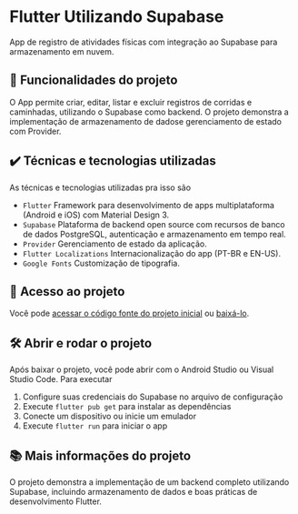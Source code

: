 # Flutter Utilizando Supabase

App de registro de atividades físicas com integração ao Supabase para armazenamento em nuvem.

## 🔨 Funcionalidades do projeto

O App permite criar, editar, listar e excluir registros de corridas e caminhadas, utilizando o Supabase como backend. O projeto demonstra a implementação de armazenamento de dadose gerenciamento de estado com Provider.

## ✔️ Técnicas e tecnologias utilizadas

As técnicas e tecnologias utilizadas pra isso são

- `Flutter` Framework para desenvolvimento de apps multiplataforma (Android e iOS) com Material Design 3.
- `Supabase` Plataforma de backend open source com recursos de banco de dados PostgreSQL, autenticação e armazenamento em tempo real.
- `Provider` Gerenciamento de estado da aplicação.
- `Flutter Localizations` Internacionalização do app (PT-BR e EN-US).
- `Google Fonts` Customização de tipografia.

## 📁 Acesso ao projeto

Você pode [acessar o código fonte do projeto inicial](httpsgithub.comWilliamBz12flutter-supabase) ou [baixá-lo](httpsgithub.comWilliamBz12flutter-supabasearchiverefsheadsmain.zip).

## 🛠️ Abrir e rodar o projeto

Após baixar o projeto, você pode abrir com o Android Studio ou Visual Studio Code. Para executar

1. Configure suas credenciais do Supabase no arquivo de configuração
2. Execute `flutter pub get` para instalar as dependências
3. Conecte um dispositivo ou inicie um emulador
4. Execute `flutter run` para iniciar o app

## 📚 Mais informações do projeto

O projeto demonstra a implementação de um backend completo utilizando Supabase, incluindo armazenamento de dados e boas práticas de desenvolvimento Flutter.
